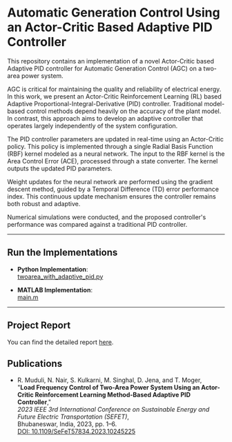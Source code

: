 # Automatic Generation Control Using an Actor-Critic Based Adaptive PID Controller

This repository contains an implementation of a novel Actor-Critic based Adaptive PID controller for Automatic Generation Control (AGC) on a two-area power system.

AGC is critical for maintaining the quality and reliability of electrical energy. In this work, we present an Actor-Critic Reinforcement Learning (RL) based Adaptive Proportional-Integral-Derivative (PID) controller. Traditional model-based control methods depend heavily on the accuracy of the plant model. In contrast, this approach aims to develop an adaptive controller that operates largely independently of the system configuration.

The PID controller parameters are updated in real-time using an Actor-Critic policy. This policy is implemented through a single Radial Basis Function (RBF) kernel modeled as a neural network. The input to the RBF kernel is the Area Control Error (ACE), processed through a state converter. The kernel outputs the updated PID parameters.

Weight updates for the neural network are performed using the gradient descent method, guided by a Temporal Difference (TD) error performance index. This continuous update mechanism ensures the controller remains both robust and adaptive.

Numerical simulations were conducted, and the proposed controller's performance was compared against a traditional PID controller.

---

## Run the Implementations

- **Python Implementation**:  
  [twoarea_with_adaptive_pid.py](https://github.com/NickNair/Adaptive-PID-controller/blob/master/python_implementation/twoarea_with_adaptive_pid.py)

- **MATLAB Implementation**:  
  [main.m](https://github.com/NickNair/Adaptive-PID-controller/blob/master/matlab_implementation/main.m)

---

## Project Report

You can find the detailed report [here](https://github.com/NickNair/Adaptive-PID-controller/blob/master/Report%20-%20Adaptive%20PID%20Controller.pdf).

## Publications

- R. Muduli, N. Nair, S. Kulkarni, M. Singhal, D. Jena, and T. Moger,  
  "**Load Frequency Control of Two-Area Power System Using an Actor-Critic Reinforcement Learning Method-Based Adaptive PID Controller**,"  
  *2023 IEEE 3rd International Conference on Sustainable Energy and Future Electric Transportation (SEFET)*,  
  Bhubaneswar, India, 2023, pp. 1–6.  
  [DOI: 10.1109/SeFeT57834.2023.10245225](https://doi.org/10.1109/SeFeT57834.2023.10245225)
